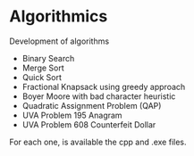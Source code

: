 # Algorithmics
Development of algorithms 

- Binary Search
- Merge Sort
- Quick Sort
- Fractional Knapsack using greedy approach
- Boyer Moore with bad character heuristic
- Quadratic Assignment Problem (QAP)
- UVA Problem 195 Anagram
- UVA Problem 608 Counterfeit Dollar

For each one, is available the cpp and .exe files.
